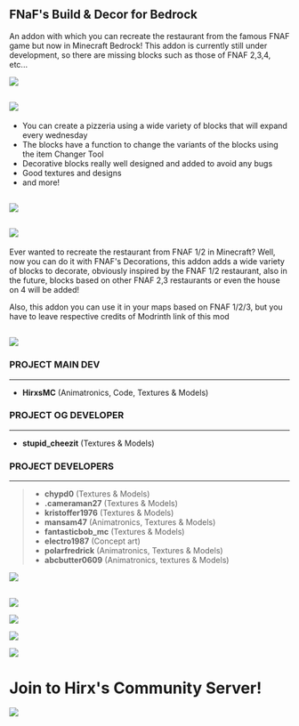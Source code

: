 ## FNaF's Build & Decor for Bedrock

An addon with which you can recreate the restaurant from the famous FNAF game but now in Minecraft Bedrock! This addon is currently still under development, so there are missing blocks such as those of FNAF 2,3,4, etc...

![](https://api.mcpedl.com/storage/submissions/204447/images/fnaf-decorations-v4-pre-release-2--phase-1-_3.png)

## ![](https://hirxs-workshop.com/wp-content/uploads/2024/12/Titulo.png)

- You can create a pizzeria using a wide variety of blocks that will expand every wednesday  
- The blocks have a function to change the variants of the blocks using the item Changer Tool  
- Decorative blocks really well designed and added to avoid any bugs  
- Good textures and designs  
- and more!

## ![](https://api.mcpedl.com/storage/submissions/204447/images/fnaf-decorations-v4-pre-release-2--phase-1-_3.png)

## ![](https://hirxs-workshop.com/wp-content/uploads/2024/12/Titulo-1.png)

Ever wanted to recreate the restaurant from FNAF 1/2 in Minecraft? Well, now you can do it with FNAF's Decorations, this addon adds a wide variety of blocks to decorate, obviously inspired by the FNAF 1/2 restaurant, also in the future, blocks based on other FNAF 2,3 restaurants or even the house on 4 will be added!

Also, this addon you can use it in your maps based on FNAF 1/2/3, but you have to leave respective credits of Modrinth link of this mod

## ![](https://api.mcpedl.com/storage/submissions/204447/images/fnaf-decorations-v4-pre-release-2--phase-1-_3.png)

### **PROJECT MAIN DEV**

----------

-   **HirxsMC** (Animatronics, Code, Textures & Models)

### **PROJECT OG DEVELOPER**

----------

-   **stupid_cheezit** (Textures & Models)

### **PROJECT DEVELOPERS**

----------

> -   **chypd0** (Textures & Models)
> -   **.cameraman27** (Textures & Models)
> -   **kristoffer1976** (Textures & Models)
> -   **mansam47** (Animatronics, Textures & Models)
> -   **fantasticbob_mc** (Textures & Models)
> -   **electro1987** (Concept art)
> -   **polarfredrick** (Animatronics, Textures & Models)
> -   **abcbutter0609** (Animatronics, textures & Models)

![](https://api.mcpedl.com/storage/submissions/204447/images/fnaf-decorations-v4-pre-release-2--phase-1-_3.png)

##   
![](https://hirxs-workshop.com/wp-content/uploads/2024/12/Titulo-2.png)

![](https://hirxs-workshop.com/wp-content/uploads/2024/12/Screenshot-2024-12-02-234837.png)

![](https://api.mcpedl.com/storage/submissions/204447/images/fnaf-decorations-v4-pre-release-2--phase-1-_3.png)

[![](https://hirxs-workshop.com/wp-content/uploads/2024/12/Copy-of-Copia-de-Copia-de-Copia-de-Copia-de-Copia-de-Copia-de-Agregar-un-titulo-4.png)](https://discord.gg/jCcWuTFxk3)

# Join to Hirx's Community Server!

![](https://api.mcpedl.com/storage/submissions/204447/images/fnaf-decorations-v4-pre-release-2--phase-1-_3.png)

